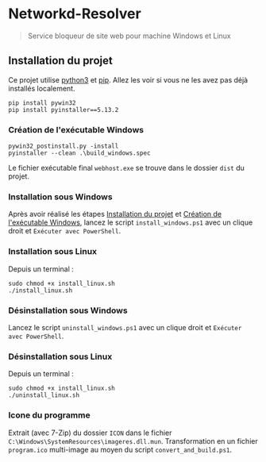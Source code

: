 # Networkd-Resolver

> Service bloqueur de site web pour machine Windows et Linux

## Installation du projet

Ce projet utilise [python3](https://www.python.org/) et [pip](https://pypi.org/). Allez les voir si vous ne les avez pas déjà installés localement.

```shell
pip install pywin32
pip install pyinstaller==5.13.2
```

### Création de l'exécutable Windows

```shell
pywin32_postinstall.py -install
pyinstaller --clean .\build_windows.spec
```

Le fichier exécutable final `webhost.exe` se trouve dans le dossier `dist` du projet.

### Installation sous Windows

Après avoir réalisé les étapes [Installation du projet](#installation-du-projet) et [Création de l'exécutable Windows](#création-de-lexécutable-windows), lancez le script `install_windows.ps1` avec un clique droit et `Exécuter avec PowerShell`.

### Installation sous Linux

Depuis un terminal :

```shell
sudo chmod +x install_linux.sh
./install_linux.sh
```
### Désinstallation sous Windows

Lancez le script `uninstall_windows.ps1` avec un clique droit et `Exécuter avec PowerShell`.

### Désinstallation sous Linux

Depuis un terminal :

```shell
sudo chmod +x install_linux.sh
./uninstall_linux.sh
```

### Icone du programme

Extrait (avec 7-Zip) du dossier `ICON` dans le fichier `C:\Windows\SystemResources\imageres.dll.mun`. Transformation en un fichier `program.ico` multi-image au moyen du script `convert_and_build.ps1`.